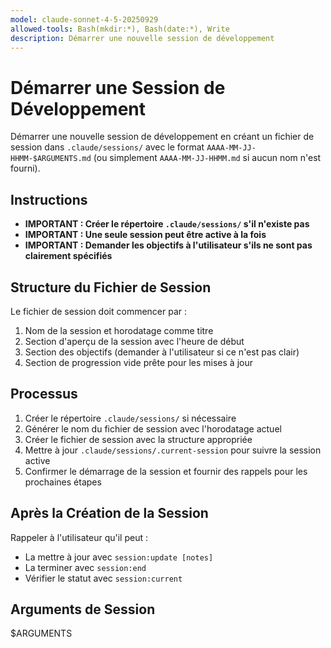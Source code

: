 ```yaml
---
model: claude-sonnet-4-5-20250929
allowed-tools: Bash(mkdir:*), Bash(date:*), Write
description: Démarrer une nouvelle session de développement
---
```


# Démarrer une Session de Développement

Démarrer une nouvelle session de développement en créant un fichier de session dans `.claude/sessions/` avec le format `AAAA-MM-JJ-HHMM-$ARGUMENTS.md` (ou simplement `AAAA-MM-JJ-HHMM.md` si aucun nom n'est fourni).

## Instructions

- **IMPORTANT : Créer le répertoire `.claude/sessions/` s'il n'existe pas**
- **IMPORTANT : Une seule session peut être active à la fois**
- **IMPORTANT : Demander les objectifs à l'utilisateur s'ils ne sont pas clairement spécifiés**

## Structure du Fichier de Session

Le fichier de session doit commencer par :
1. Nom de la session et horodatage comme titre
2. Section d'aperçu de la session avec l'heure de début
3. Section des objectifs (demander à l'utilisateur si ce n'est pas clair)
4. Section de progression vide prête pour les mises à jour

## Processus

1. Créer le répertoire `.claude/sessions/` si nécessaire
2. Générer le nom du fichier de session avec l'horodatage actuel
3. Créer le fichier de session avec la structure appropriée
4. Mettre à jour `.claude/sessions/.current-session` pour suivre la session active
5. Confirmer le démarrage de la session et fournir des rappels pour les prochaines étapes

## Après la Création de la Session

Rappeler à l'utilisateur qu'il peut :
- La mettre à jour avec `session:update [notes]`
- La terminer avec `session:end`
- Vérifier le statut avec `session:current`

## Arguments de Session

$ARGUMENTS